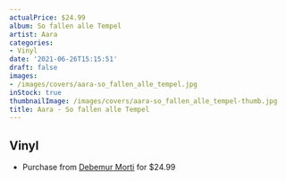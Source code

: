 ```yaml
---
actualPrice: $24.99
album: So fallen alle Tempel
artist: Aara
categories:
- Vinyl
date: '2021-06-26T15:15:51'
draft: false
images:
- /images/covers/aara-so_fallen_alle_tempel.jpg
inStock: true
thumbnailImage: /images/covers/aara-so_fallen_alle_tempel-thumb.jpg
title: Aara - So fallen alle Tempel
---
```


## Vinyl
* Purchase from [Debemur Morti](https://debemurmorti.aisamerch.com/item/99579) for $24.99
